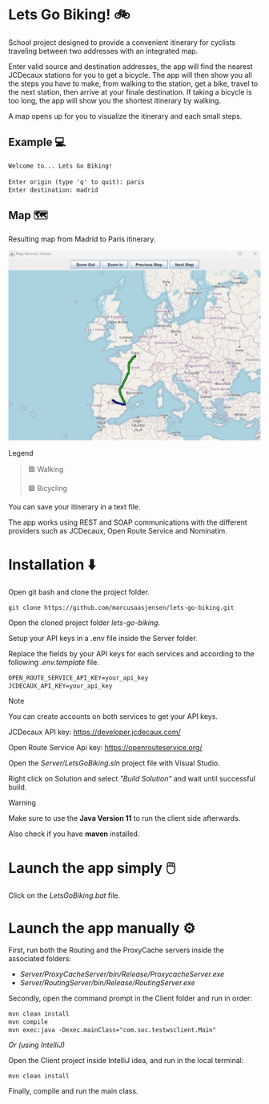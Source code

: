 # Lets Go Biking! 🚲
School project designed to provide a convenient itinerary for cyclists traveling between two addresses with an integrated map.

Enter valid source and destination addresses, the app will find the nearest JCDecaux stations for you to get a bicycle. The app will then show you all the steps you have to make, from walking to the station, get a bike, travel to the next station, then arrive at your finale destination. If taking a bicycle is too long, the app will show you the shortest itinerary by walking.

A map opens up for you to visualize the itinerary and each small steps.

## Example 💻

```
Welcome to... Lets Go Biking!

Enter origin (type 'q' to quit): paris
Enter destination: madrid
```
## Map 🗺️
Resulting map from Madrid to Paris itinerary.

![map](./Assets/map_example.png)

Legend
>  🟦 Walking
> 
>  🟩 Bicycling

You can save your itinerary in a text file.

The app works using REST and SOAP communications with the different providers such as JCDecaux, Open Route Service and Nominatim.

# Installation ⬇️

Open git bash and clone the project folder.
```git
git clone https://github.com/marcusaasjensen/lets-go-biking.git
```
Open the cloned project folder *lets-go-biking*.

Setup your API keys in a .env file inside the Server folder.

Replace the fields by your API keys for each services and according to the following *.env.template* file.
```dotenv
OPEN_ROUTE_SERVICE_API_KEY=your_api_key
JCDECAUX_API_KEY=your_api_key
```

> [!NOTE]
> You can create accounts on both services to get your API keys.
> 
> JCDecaux API key: https://developer.jcdecaux.com/
> 
> Open Route Service Api key: https://openrouteservice.org/


Open the *Server/LetsGoBiking.sln* project file with Visual Studio.

Right click on Solution and select *"Build Solution"* and wait until successful build.

> [!WARNING] 
> Make sure to use the **Java Version 11** to run the client side afterwards.
> 
> Also check if you have **maven** installed.

# Launch the app simply 🖱️
Click on the *LetsGoBiking.bat* file.

# Launch the app manually ⚙️

First, run both the Routing and the ProxyCache servers inside the associated folders:
- *Server/ProxyCacheServer/bin/Release/ProxycacheServer.exe*
- *Server/RoutingServer/bin/Release/RoutingServer.exe*

Secondly, open the command prompt in the Client folder and run in order:

```mvn
mvn clean install
mvn compile
mvn exec:java -Dexec.mainClass="com.soc.testwsclient.Main"
```

*Or (using IntelliJ)*

Open the Client project inside IntelliJ idea, and run in the local terminal: 

```mvn
mvn clean install
```

Finally, compile and run the main class.
